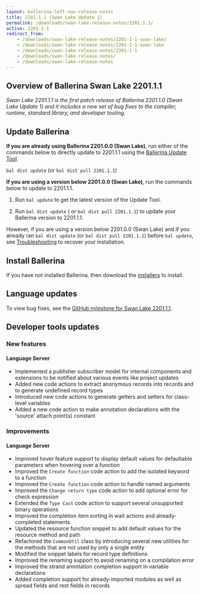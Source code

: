 ```yaml
---
layout: ballerina-left-nav-release-notes
title: 2201.1.1 (Swan Lake Update 1) 
permalink: /downloads/swan-lake-release-notes/2201.1.1/
active: 2201-1-1
redirect_from: 
    - /downloads/swan-lake-release-notes/2201-1-1-swan-lake/
    - /downloads/swan-lake-release-notes/2201-1-1-swan-lake
    - /downloads/swan-lake-release-notes/2201-1-1
    - /downloads/swan-lake-release-notes/
    - /downloads/swan-lake-release-notes
---
```


## Overview of Ballerina Swan Lake 2201.1.1

<em>Swan Lake 2201.1.1 is the first patch release of Ballerina 2201.1.0 (Swan Lake Update 1) and it includes a new set of bug fixes to the compiler, runtime, standard library, and developer tooling.</em> 

## Update Ballerina

**If you are already using Ballerina 2201.0.0 (Swan Lake)**, run either of the commands below to directly update to 2201.1.1 using the [Ballerina Update Tool](/learn/cli-documentation/update-tool/).

`bal dist update` (or `bal dist pull 2201.1.1`)

**If you are using a version below 2201.0.0 (Swan Lake)**, run the commands below to update to 2201.1.1.

1. Run `bal update` to get the latest version of the Update Tool.

2. Run `bal dist update` ( or `bal dist pull 2201.1.1`) to update your Ballerina version to 2201.1.1.

However, if you are using a version below 2201.0.0 (Swan Lake) and if you already ran `bal dist update` (or `bal dist pull 2201.1.1`) before `bal update`, see [Troubleshooting](/downloads/swan-lake-release-notes/2201-0-0-swan-lake/#troubleshooting) to recover your installation.

## Install Ballerina

If you have not installed Ballerina, then download the [installers](/downloads/#swanlake) to install.

## Language updates

To view bug fixes, see the [GitHub milestone for Swan Lake 2201.1.1](https://github.com/ballerina-platform/ballerina-lang/issues?q=is%3Aissue+milestone%3A%22Ballerina+2201.1.1%22+is%3Aclosed+label%3ATeam%2FCompilerFE).

## Developer tools updates

### New features

#### Language Server

- Implemented a publisher subscriber model for internal components and extensions to be notified about various events like project updates
- Added new code actions to extract anonymous records into records and to generate undefined record types
- Introduced new code actions to generate getters and setters for class-level variables
- Added a new code action to make annotation declarations with the 'source' attach point(s) constant

### Improvements

#### Language Server

- Improved hover feature support to display default values for defaultable parameters when hovering over a function
- Improved the `Create function` code action to add the isolated keyword to a function
- Improved the `Create function` code action to handle named arguments
- Improved the `Change return type` code action to add optional error for check expression
- Extended the `Type Cast` code action to support several unsupported binary operations
- Improved the completion item sorting in wait actions and already-completed statements
- Updated the resource function snippet to add default values for the resource method and path
- Refactored the `CommonUtil` class by introducing several new utilities for the methods that are not used by only a single entity
- Modified the snippet labels for record type definitions
- Improved the renaming support to avoid renaming on a compilation error
- Improved the strand annotation completion support in variable declarations
- Added completion support for already-imported modules as well as spread fields and rest fields in records

<!-- <style>.cGitButtonContainer, .cBallerinaTocContainer {display:none;}</style> -->

